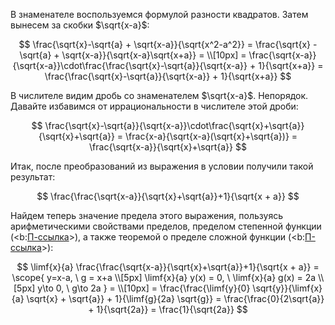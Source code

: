 В знаменателе воспользуемся формулой разности квадратов. Затем вынесем за скобки $\sqrt{x-a}$:

$$ \frac{\sqrt{x}-\sqrt{a} + \sqrt{x-a}}{\sqrt{x^2-a^2}} = \frac{\sqrt{x} - \sqrt{a} + \sqrt{x-a}}{\sqrt{x-a}\sqrt{x+a}} = \\[10px] = \frac{\sqrt{x-a}}{\sqrt{x-a}}\cdot\frac{\frac{\sqrt{x}-\sqrt{a}}{\sqrt{x-a}} + 1}{\sqrt{x+a}} = \frac{\frac{\sqrt{x}-\sqrt{a}}{\sqrt{x-a}} + 1}{\sqrt{x+a}} $$

В числителе видим дробь со знаменателем $\sqrt{x-a}$. Непорядок. Давайте избавимся от иррациональности в числителе этой дроби:

$$ \frac{\sqrt{x}-\sqrt{a}}{\sqrt{x-a}}\cdot\frac{\sqrt{x}+\sqrt{a}}{\sqrt{x}+\sqrt{a}} = \frac{x-a}{\sqrt{x-a}(\sqrt{x}+\sqrt{a})} = \frac{\sqrt{x-a}}{\sqrt{x}+\sqrt{a}} $$

Итак, после преобразований из выражения в условии получили такой результат:

$$ \frac{\frac{\sqrt{x-a}}{\sqrt{x}+\sqrt{a}}+1}{\sqrt{x + a}} $$

Найдем теперь значение предела этого выражения, пользуясь арифметическими свойствами пределов, пределом степенной функции (<b:[П-ссылка](advanced/proto/f-lim/f-power)>), а также теоремой о пределе сложной функции (<b:[П-ссылка](advanced/proto/f-lim/composition)>):

$$ \limf{x}{a} \frac{\frac{\sqrt{x-a}}{\sqrt{x}+\sqrt{a}}+1}{\sqrt{x + a}} = \scope{ y=x-a, \ g = x+a \\[5px] \limf{x}{a} y(x) = 0, \ \limf{x}{a} g(x) = 2a \\[5px] y\to 0, \ g\to 2a } = \\[10px] = \frac{\frac{\limf{y}{0} \sqrt{y}}{\limf{x}{a} \sqrt{x} + \sqrt{a}} + 1}{\limf{g}{2a} \sqrt{g}} = \frac{\frac{0}{2\sqrt{a}} + 1}{\sqrt{2a}} = \frac{1}{\sqrt{2a}} $$